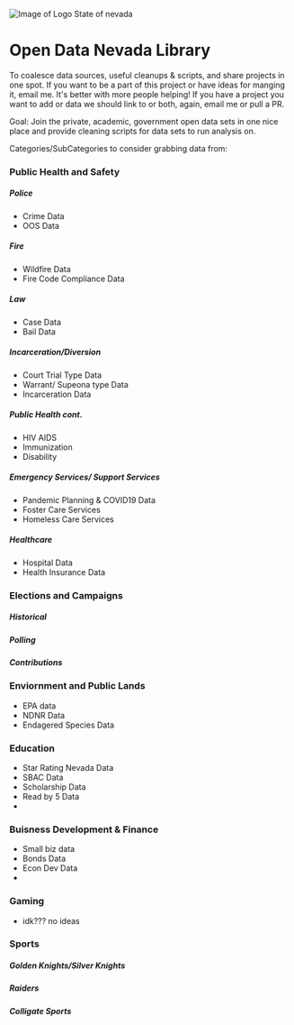 ![Image of Logo State of nevada](https://twitter.com/DataNevada/header_photo)


# Open Data Nevada Library
To coalesce data sources, useful cleanups &amp; scripts, and share projects in one spot. If you want to be a part of this project or have ideas for manging it, email me. It's better with more people helping! If you have a project you want to add or data we should link to or both, again, email me or pull a PR.

Goal: Join the private, academic, government open data sets in one nice place and provide cleaning scripts for data sets to run analysis on.

Categories/SubCategories to consider grabbing data from:

### Public Health and Safety
##### Police
- Crime Data
- OOS Data
##### Fire
- Wildfire Data
- Fire Code Compliance Data
##### Law
- Case Data
- Bail Data
##### Incarceration/Diversion
- Court Trial Type Data
- Warrant/ Supeona type Data
- Incarceration Data
##### Public Health cont.
- HIV AIDS
- Immunization
- Disability
##### Emergency Services/ Support Services
- Pandemic Planning & COVID19 Data
- Foster Care Services
- Homeless Care Services
##### Healthcare
- Hospital Data
- Health Insurance Data


### Elections and Campaigns
##### Historical
##### Polling
##### Contributions


### Enviornment and Public Lands
- EPA data
- NDNR Data
- Endagered Species Data

### Education
- Star Rating Nevada Data
- SBAC Data
- Scholarship Data
- Read by 5 Data
- 


### Buisness Development & Finance
- Small biz data
- Bonds Data
- Econ Dev Data
- 


### Gaming
- idk??? no ideas 

### Sports
##### Golden Knights/Silver Knights
##### Raiders
##### Colligate Sports


